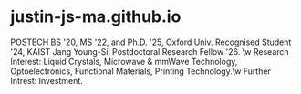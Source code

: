 # justin-js-ma.github.io
POSTECH BS '20, MS '22, and Ph.D. '25, Oxford Univ. Recognised Student '24, KAIST Jang Young-Sil Postdoctoral Research Fellow '26. \w 
Research Interest: Liquid Crystals, Microwave & mmWave Technology, Optoelectronics, Functional Materials, Printing Technology.\w
Further Intrest: Investment. 
